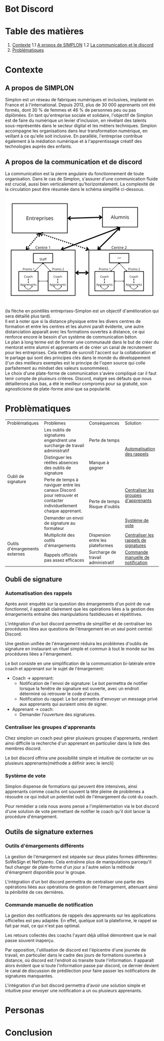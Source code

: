 # Bot Discord

# Table des matières
1. [Contexte](#)
1.1 [A propos de SIMPLON](#)
1.2 [La communication et le discord](#)
2. [Problématiques](#)
 
# Contexte 

## A propos de SIMPLON

Simplon est un réseau de fabriques numériques et inclusives, implanté en France et à l'international. Depuis 2013, plus de 30 000 apprenants ont été formés, dont 30 % de femmes et 46 % de personnes peu ou pas diplômées. En tant qu'entreprise sociale et solidaire, l'objectif de Simplon est de faire du numérique un levier d'inclusion, en révélant des talents sous-représentés dans le secteur digital et les métiers techniques. Simplon accompagne les organisations dans leur transformation numérique, en veillant à ce qu'elle soit inclusive. En parallèle, l'entreprise contribue également à la médiation numérique et à l'apprentissage créatif des technologies auprès des enfants.

## A propos de la communication et de discord

La communication est la pierre angulaire du fonctionnement de toute organisation. Dans le cas de Simplon, s'assurer d'une communication fluide est crucial, aussi bien verticalement qu'horizontalement. La complexité de la circulation peut être résumée dans le schéma simplifié ci-dessous.
![image](/./assets/img/schema-communication.png)
(la flèche en pointillés entreprises-Simplon est un objectif d'amélioration qui sera détaillé plus tard).<br>
Il est à noter que si la distance physique entre les divers centres de formation et entre les centres et les alumni paraît évidente, une autre distanciation apparaît avec les formations ouvertes à distance, ce qui renforce encore le besoin d'un système de communication béton.<br>
Le plan à long terme est de former une communauté dans le but de créer du mentorat entre alumni et apprenants et de créer un canal de recrutement pour les entreprises. Cela mettra de surcroît l'accent sur la collaboration et le partage qui sont des principes clés dans le monde du développement (l'un des meilleurs exemples est le principe de l'open source qui colle parfaitement au mindset des valeurs susnommées).<br>
Le choix d'une plate-forme de communication s'avère compliqué car il faut tenir compte de plusieurs critères. Discord, malgré ses défauts que nous détaillerons plus bas, a été le meilleur compromis pour sa gratuité, son agnosticisme de plate-forme ainsi que sa popularité.


# Problèmatiques
<table>
    <tr>
        <td>Problématiques</td>
        <td>Problèmes</td>
        <td>Conséquences</td>
        <td>Solution</td>
    </tr>
    <tr>
        <td rowspan="4">Oubli de signature</td>
        <td>Les oublis de signatures engendrent une surcharge de travail administratif</td>
        <td>Perte de temps</td>
        <td rowspan="2"><a href="#">Automatisation des rappels</a></td>
    </tr>
    <tr>
        <td>Distinguer les réélles absences des oublis de signature</td>
        <td>Manque à gagner</td>
    </tr>
    <tr>
        <td>Perte de  temps à naviguer entre les canaux Discord pour retrouver et contacter individuellement chaque apprenant.</td>
        <td rowspan="2">Perte de temps <br> Risque d'oublis</td>
        <td><a href="#">Centraliser les groupes d'apprenants</a></td>
    </tr>
    <tr>
        <td>Demander un envoi de signature au formateur</td>
        <td><a href="#">Système de vote</a></td>
    </tr>
    <tr>
        <td rowspan="2">Outils d'émargements externes</td>
        <td>Multiplicité des outils d'émargements</td>
        <td>Dispersion entre les plateformes</td>
        <td><a href="#">Centraliser les rappels de signatures</a></td>
    </tr>
    <tr>
        <td>Rappels officiels pas assez efficaces</td>
        <td>Surcharge de travail administratif</td>
        <td><a href="#">Commande manuelle de notification</a></td>
    </tr>
</table>

## Oubli de signature

### Automatisation des rappels

Après avoir enquêté sur la question des émargements d'un point de vue fonctionnel, il apparaît clairement que les opérations liées a la gestion des émargements entraîne des manipulations fastidieuses et répétitives.

L'intégration d'un bot discord permettra de simplifier et de centraliser les procédures liées aux questions de l'émargement en un seul point central: Discord.

Une gestion unifiée de l'émargement réduira les problèmes d'oublis de signature en instaurant un rituel simple et commun à tout le monde sur les procédures liées a l'émargement.

Le bot consiste en une simplification de la communication bi-latérale entre coach et apprenant sur le sujet de l'émargement: 
- Coach -> apprenant:
    - Notification de l'envoi de signature: Le bot permettra de notifier lorsque la fenêtre de signature est ouverte, avec un endroit déterminé où retrouver le code d'accés.
    - Notification du rappel: Le bot permettra d'envoyer un message privé aux apprenants qui auraient omis de signer.
- Apprenant -> coach:
    - Demander l'ouverture des signatures.

### Centraliser les groupes d'apprenants

Chez simplon un coach peut gérer plusieurs groupes d'apprenants, rendant ainsi difficile la recherche d'un apprenant en particulier dans la liste des membres discord.

Le bot discord offrira une possibilité simple et intuitive de contacter un ou plusieurs apprenants{méthode a définir avec le iencli}

### Système de vote

Simplon dispense de formations qui peuvent être intensives, ainsi apprenants comme coachs ont souvent la tête pleine de problèmes a résoudre ce qui induit un potentiel oubli de l'émargement du coté du coach. 

Pour remédier a cela nous avons pensé a l'implémentation via le bot discord d'une solution de vote permettant de notifier le coach qu'il doit lancer la procédure d'émargement.

## Outils de signature externes

### Outils d'émargements différents

La gestion de l'émargement est séparée sur deux plates formes différentes: SoWeSign et NetYparéo. Cela entraînne plus de manipulations parcequ'il faut changer de plate-forme d'un jour a l'autre selon la méthode d'émargment disponible pour le groupe.

L'intégration d'un bot discord permettra de centraliser une partie des opérations liées aux opérations de gestion de l'émargement, attenuant ainsi la pénibilité  de ces dernières. 

### Commande manuelle de notification

La gestion des notifications de rappels des apprenants sur les applications officielles est peu adaptée. En effet, quelque soit la plateforme, le rappel se fait par mail, ce qui n'est pas optimal.

Les retours collectés des coachs l'ayant déjà utilisé démontrent que le mail passe souvent inaperçu.

Par opposition, l'utilisation de discord est l'épicentre d'une journée de travail, en particulier dans le cadre des jours de formations ouvertes à distance, où discord est l'endroit où transite toute l'information. Il apparaît alors évident que si toute l'information passe par discord, ce dernier devient le canal de discussion de prédilection pour faire passer les notifications de signatures manquantes.

L'intégration d'un bot discord permettra d'avoir une solution simple et intuitive pour envoyer une notification a un ou plusieurs apprenants. 
# Personas

# Conclusion